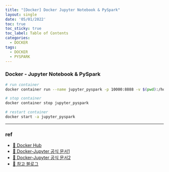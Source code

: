 ```yaml
---
title: "[Docker] Docker Jupyter Notebook & PySpark"
layout: single
date: '05/01/2022'
toc: true
toc_sticky: true
toc_label: Table of Contents
categories:
  - DOCKER
tags:
  - DOCKER
  - PYSPARK
---
```


### Docker - Jupyter Notebook & PySpark
```bash
# run container
docker container run --name jupyter_pyspark -p 10000:8888 -v $(pwd):/home/jovyan/work jupyter/pyspark-notebook:latest

# stop container
docker container stop jupyter_pyspark

# restart container
docker start -a jupyter_pyspark
```
---

### ref
* [🔗 Docker Hub](https://hub.docker.com/r/jupyter/pyspark-notebook)
* [🔗 Docker-Jupyter 공식 문서1](https://jupyter-docker-stacks.readthedocs.io/en/latest/using/specifics.html#apache-spark)
* [🔗 Docker-Jupyter 공식 문서2](https://jupyter-docker-stacks.readthedocs.io/en/latest/using/running.html)
* [🔗 참고 블로그](https://pearlluck.tistory.com/615)